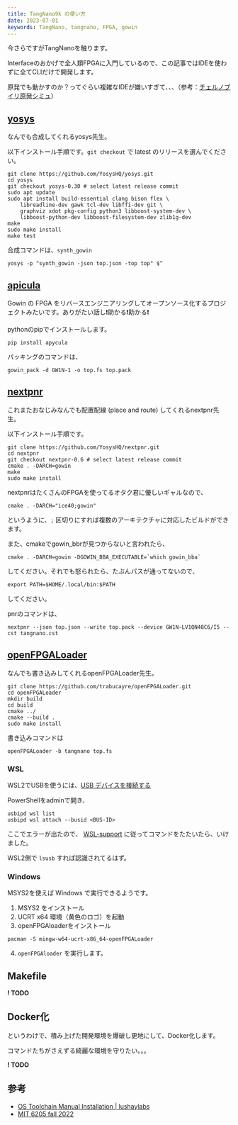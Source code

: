 ```yaml
---
title: TangNano9k の使い方
date: 2023-07-01
keywords: TangNano, tangnano, FPGA, gowin
---
```


今さらですがTangNanoを触ります。

Interfaceのおかげで全人類FPGAに入門しているので、この記事ではIDEを使わずに全てCLIだけで開発します。

原発でも動かすのか？ってぐらい複雑なIDEが嫌いすぎて、、、（参考：[チェルノブイリ原発シミュ](https://www.nicovideo.jp/watch/sm38241694)）

## [yosys](https://github.com/YosysHQ/yosys)

なんでも合成してくれるyosys先生。

以下インストール手順です。`git checkout` で latest のリリースを選んでください。

```
git clone https://github.com/YosysHQ/yosys.git
cd yosys
git checkout yosys-0.30 # select latest release commit
sudo apt update
sudo apt install build-essential clang bison flex \
	libreadline-dev gawk tcl-dev libffi-dev git \
	graphviz xdot pkg-config python3 libboost-system-dev \
	libboost-python-dev libboost-filesystem-dev zlib1g-dev
make
sudo make install
make test
```

合成コマンドは、`synth_gowin`

```
yosys -p "synth_gowin -json top.json -top top" $^
```

## [apicula](https://github.com/YosysHQ/apicula)

Gowin の FPGA をリバースエンジニアリングしてオープンソース化するプロジェクトみたいです。ありがたい話し❗️助かる❗️助かる❗️

pythonのpipでインストールします。

```
pip install apycula
```

パッキングのコマンドは、

```
gowin_pack -d GW1N-1 -o top.fs top.pack
```

## [nextpnr](https://github.com/YosysHQ/nextpnr)

これまたおなじみなんでも配置配線 (place and route) してくれるnextpnr先生。

以下インストール手順です。

```
git clone https://github.com/YosysHQ/nextpnr.git
cd nextpnr
git checkout nextpnr-0.6 # select latest release commit
cmake . -DARCH=gowin
make
sudo make install
```

nextpnrはたくさんのFPGAを使ってるオタク君に優しいギャルなので、

```
cmake . -DARCH="ice40;gowin"
```

というように、`;` 区切りにすれば複数のアーキテクチャに対応したビルドができます。

また、cmakeでgowin_bbrが見つからないと言われたら、

```
cmake . -DARCH=gowin -DGOWIN_BBA_EXECUTABLE=`which gowin_bba`
```
してください。それでも怒られたら、たぶんパスが通ってないので、

```
export PATH=$HOME/.local/bin:$PATH
```

してください。

pnrのコマンドは、

```
nextpnr --json top.json --write top.pack --device GW1N-LV1QN48C6/I5 --cst tangnano.cst
```

## [openFPGALoader](https://github.com/trabucayre/openFPGALoader)

なんでも書き込みしてくれるopenFPGALoader先生。

```
git clone https://github.com/trabucayre/openFPGALoader.git
cd openFPGALoader
mkdir build
cd build
cmake ../ 
cmake --build .
sudo make install
```

書き込みコマンドは

```
openFPGALoader -b tangnano top.fs
```

### WSL

WSL2でUSBを使うには、[USB デバイスを接続する](https://learn.microsoft.com/ja-jp/windows/wsl/connect-usb)

PowerShellをadminで開き、

```
usbipd wsl list
usbipd wsl attach --busid <BUS-ID>
```

ここでエラーが出たので、
[WSL-support](https://github.com/dorssel/usbipd-win/wiki/WSL-support)
に従ってコマンドをたたいたら、いけました。

WSL2側で `lsusb` すれば認識されてるはず。

### Windows

MSYS2を使えば Windows で実行できるようです。

1. MSYS2 をインストール
2. UCRT x64 環境（黄色のロゴ）を起動
3. openFPGAloaderをインストール

```
pacman -S mingw-w64-ucrt-x86_64-openFPGALoader
```

4. `openFPGAloader` を実行します。

## Makefile

**! TODO**

## Docker化

というわけで、積み上げた開発環境を爆破し更地にして、Docker化します。

コマンドたちがさえずる綺麗な環境を守りたい。。。

**! TODO**

## 参考

- [OS Toolchain Manual Installation | lushaylabs](https://learn.lushaylabs.com/os-toolchain-manual-installation/)
- [MIT 6205 fall 2022](https://fpga.mit.edu/6205/F22/documentation/openFPGA)
